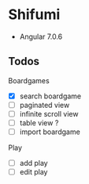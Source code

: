 # Shifumi

* Angular 7.0.6

## Todos

Boardgames
- [X] search boardgame
- [ ] paginated view
- [ ] infinite scroll view
- [ ] table view ?
- [ ] import boardgame

Play
- [ ] add play
- [ ] edit play
